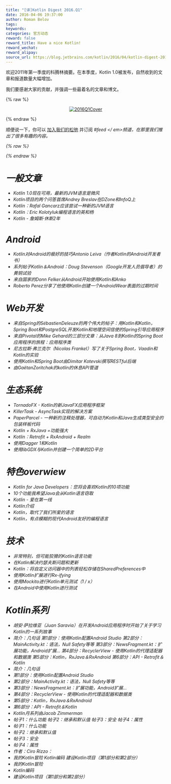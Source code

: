 ```yaml
---
title: "[译]Kotlin Digest 2016.Q1"
date: 2016-04-06 19:37:00
author: Roman Belov
tags:
keywords:
categories: 官方动态
reward: false
reward_title: Have a nice Kotlin!
reward_wechat:
reward_alipay:
source_url: https://blog.jetbrains.com/kotlin/2016/04/kotlin-digest-2016-q1/
---
```


欢迎2011年第一季度的科腾林摘要。在本季度，Kotlin 1.0被发布，自然收到的文章和报道数量大幅增加。

我们要感谢大家的贡献，并强调一些最着名的文章和博文。

{% raw %}
<p><center><a href="https://i0.wp.com/blog.jetbrains.com/kotlin/files/2016/04/2016Q1Cover.png" rel="attachment wp-att-3826"><img alt="2016Q1Cover" class="alignnone size-full wp-image-3826" data-recalc-dims="1" src="https://i0.wp.com/blog.jetbrains.com/kotlin/files/2016/04/2016Q1Cover.png?resize=640%2C320&amp;ssl=1"/></a></center></p>
{% endraw %}

顺便说一下，你可以 [加入我们的松弛](http://kotlinslackin.herokuapp.com/) 并订阅<em> #feed </ em>频道，在那里我们推出了很多有趣的内容。

{% raw %}
<p><span id="more-3802"></span></p>
{% endraw %}

# 一般文章


* Kotlin 1.0现在可用，最新的JVM语言是微风
* Kotlin项目的两个问答首席Andrey Breslav在DZone和InfoQ上
* Kotlin：Rafal Gancarz应该尝试一种新的JVM语言
* Kotlin：Eric Kolotyluk编程语言的英和杨
* Kotlin - 詹姆斯·休斯2年

# Android


* Kotlin对Android的极好的技巧Antonio Leiva（作者Kotlin的Android开发者书）
* 系列帖子Kotlin＆Android：Doug Stevenson（Google开发人员倡导者）的黄铜试验
* 来自国家的Donn Felker从Android开始使用Kotlin和Anko
* Roberto Perez分享了他使用Kotlin创建一个AndroidWear表面的过期时间

# Web开发


* 来自Spring的SébastienDeleuze的两个伟大的帖子：用Kotlin和Kotlin，Spring Boot和PostgreSQL开发Kotlin和地理空间信使的Spring引导应用程序
* 来自Pivotal的Mike Gehard的三部分文章：从Java 8到Kotlin的Spring Boot应用程序的旅程：应用程序类
* 尼古拉斯·弗兰克尔（Nicolas Frankel）写了关于Spring Boot，Vaadin和Kotlin的实验
* 使用Kotlin和Spring Boot由Dimitar Kotevski撰写RESTful后端
* 由GaëtanZoritchak的kotlin的休息API管道

# 生态系统


* TornadoFX  -  Kotlin的新JavaFX应用程序框架
* KillerTask  -  AsyncTask实现的解决方案
* PaperParcel  - 一种新的注释处理器，可自动为Kotlin和Java生成类型安全的包装样板代码
* Kotlin + RxJava =功能强大
* Kotlin：Retrofit + RxAndroid + Realm
* 使用Dagger 1和Kotlin
* 使用libGDX与Kotlin并创建一个简单的2D平台

# 特色overwiew


* Kotlin for Java Developers：您将会喜欢Kotlin的10项功能
* 10个功能我希望Java会从Kotlin语言窃取
* Kotlin  - 爱在第一线
* Kotlin介绍
* Kotlin，取代了我们所爱的语言
* Kotlin，有点模糊的现代Android友好的编程语言

# 技术


* 非常特别，但可能狡猾的Kotlin语言功能
* 在Kotlin解决约瑟夫斯问题和更新
* Kotlin：将自定义访问器中的列表轻松存储在SharedPreferences中
* 使用Kotlin扩展进行Rx-ifying
* 使用Mockito进行Kotlin单元测试（1 / x）
* 在Android中使用Kotlin进行测试

# Kotlin系列


* 胡安·萨拉维亚（Juan Saravia）在开发Android应用程序时开始了关于学习Kotlin的一系列故事
* 简介：几句话
第1部分：使用Kotlin配置Android Studio
第2部分：MainActivity.kt：语法，Null Safety等等
第3部分：NewsFragment.kt：扩展功能，Android扩展...
第4部分：RecyclerView  - 使用Kotlin的代理适配器和数据类
第5部分：Kotlin，RxJava＆RxAndroid
第6部分：API  -  Retrofit＆Kotlin
* 简介：几句话
* 第1部分：使用Kotlin配置Android Studio
* 第2部分：MainActivity.kt：语法，Null Safety等等
* 第3部分：NewsFragment.kt：扩展功能，Android扩展...
* 第4部分：RecyclerView  - 使用Kotlin的代理适配器和数据类
* 第5部分：Kotlin，RxJava＆RxAndroid
* 第6部分：API  -  Retrofit＆Kotlin
* Kotlin月系列由Jacob Zimmerman
* 帖子1：什么功能
帖子2：继承和默认值
帖子3：安全
帖子4：属性
* 帖子1：什么功能
* 帖子2：继承和默认值
* 帖子3：安全
* 帖子4：属性
* 作者：Ciro Rizzo：
* 我的Kotlin冒险
Kotlin编码
建设Kotlin项目（第1部分和第2部分）
* 我的Kotlin冒险
* Kotlin编码
* 建设Kotlin项目（第1部分和第2部分）

